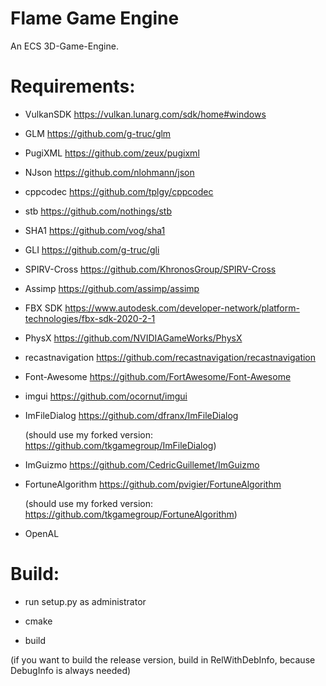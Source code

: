 # Flame Game Engine
An ECS 3D-Game-Engine.

# Requirements:

- VulkanSDK https://vulkan.lunarg.com/sdk/home#windows

- GLM https://github.com/g-truc/glm

- PugiXML https://github.com/zeux/pugixml

- NJson https://github.com/nlohmann/json

- cppcodec https://github.com/tplgy/cppcodec

- stb https://github.com/nothings/stb

- SHA1 https://github.com/vog/sha1

- GLI https://github.com/g-truc/gli

- SPIRV-Cross https://github.com/KhronosGroup/SPIRV-Cross

- Assimp https://github.com/assimp/assimp

- FBX SDK https://www.autodesk.com/developer-network/platform-technologies/fbx-sdk-2020-2-1

- PhysX https://github.com/NVIDIAGameWorks/PhysX

- recastnavigation https://github.com/recastnavigation/recastnavigation

- Font-Awesome https://github.com/FortAwesome/Font-Awesome

- imgui https://github.com/ocornut/imgui

- ImFileDialog https://github.com/dfranx/ImFileDialog

    (should use my forked version: https://github.com/tkgamegroup/ImFileDialog)

- ImGuizmo https://github.com/CedricGuillemet/ImGuizmo

- FortuneAlgorithm https://github.com/pvigier/FortuneAlgorithm

    (should use my forked version: https://github.com/tkgamegroup/FortuneAlgorithm)

- OpenAL

# Build:

- run setup.py as administrator

- cmake

- build

(if you want to build the release version, build in RelWithDebInfo, because DebugInfo is always needed)
